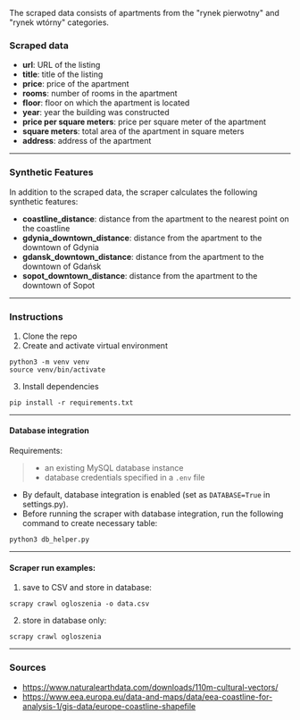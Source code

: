The scraped data consists of apartments from the "rynek pierwotny" and "rynek wtórny" categories.

### Scraped data

- **url**: URL of the listing
- **title**: title of the listing
- **price**: price of the apartment
- **rooms**: number of rooms in the apartment
- **floor**: floor on which the apartment is located
- **year**: year the building was constructed
- **price per square meters**: price per square meter of the apartment
- **square meters**: total area of the apartment in square meters
- **address**: address of the apartment

---

### Synthetic Features
In addition to the scraped data, the scraper calculates the following synthetic features:

- **coastline_distance**: distance from the apartment to the nearest point on the coastline
- **gdynia_downtown_distance**: distance from the apartment to the downtown of Gdynia
- **gdansk_downtown_distance**: distance from the apartment to the downtown of Gdańsk
- **sopot_downtown_distance**: distance from the apartment to the downtown of Sopot

---

### Instructions

1. Clone the repo
2. Create and activate virtual environment
```
python3 -m venv venv
source venv/bin/activate
```

3. Install dependencies

```
pip install -r requirements.txt
```
---

#### Database integration
Requirements:
>  * an existing MySQL database instance
>  * database credentials specified in a `.env` file

* By default, database integration is enabled (set as `DATABASE=True` in settings.py).
* Before running the scraper with database integration, run the following command to create necessary table:
```
python3 db_helper.py
```

---

#### Scraper run examples:
1. save to CSV and store in database:
```
scrapy crawl ogloszenia -o data.csv
```
2. store in database only:

```
scrapy crawl ogloszenia
```
---
### Sources
* https://www.naturalearthdata.com/downloads/110m-cultural-vectors/
* https://www.eea.europa.eu/data-and-maps/data/eea-coastline-for-analysis-1/gis-data/europe-coastline-shapefile
